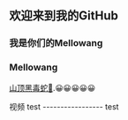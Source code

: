 ## 欢迎来到我的GitHub 
   ### 我是你们的Mellowang

### Mellowang

[山顶黑毒蛇🐍](http://mellowang.test.upcdn.net/%E5%B1%B1%E9%A0%82%E9%BB%91%E6%AF%92%E8%9B%87.mp4).😀😀😀😀😀

视频 test  ----------------- test
